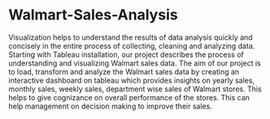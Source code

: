 # Walmart-Sales-Analysis
Visualization helps to understand the results of data analysis quickly and concisely in the entire process of collecting, cleaning and analyzing data. 
Starting with Tableau installation, our project describes the process of understanding and visualizing Walmart sales data. The aim of our project is to load, transform and analyze the Walmart sales data by creating an interactive dashboard on tableau which provides insights on yearly sales, monthly sales, weekly sales, department wise sales of Walmart stores. This helps to give cognizance on overall performance of the stores. This can help management on decision making to improve their sales. 

